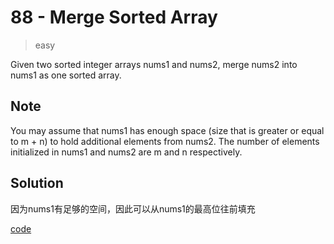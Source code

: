# 88 - Merge Sorted Array
>easy

Given two sorted integer arrays nums1 and nums2, merge nums2 into nums1 as one sorted array.

## Note
You may assume that nums1 has enough space (size that is greater or equal to m + n) to hold additional elements from nums2. The number of elements initialized in nums1 and nums2 are m and n respectively.

## Solution
因为nums1有足够的空间，因此可以从nums1的最高位往前填充

[code](./MergeSortedArray.java)